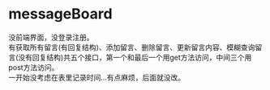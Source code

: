 # messageBoard
没前端界面，没登录注册。</br>
有获取所有留言(有回复结构)、添加留言、删除留言、更新留言内容、模糊查询留言(没有回复结构)共五个接口，第一个和最后一个用get方法访问，中间三个用post方法访问。</br>
一开始没考虑在表里记录时间...有点麻烦，后面就没改。
